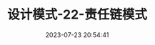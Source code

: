 ---
title: 设计模式-22-责任链模式
date: 2023-07-23 20:54:41
tags: 
  - Design Pattern
categories: 
  - Technology
swiper_index: 
---